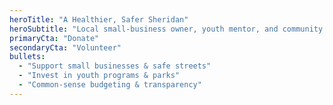 ```yaml
---
heroTitle: "A Healthier, Safer Sheridan"
heroSubtitle: "Local small‑business owner, youth mentor, and community builder — ready to deliver practical results on council."
primaryCta: "Donate"
secondaryCta: "Volunteer"
bullets:
  - "Support small businesses & safe streets"
  - "Invest in youth programs & parks"
  - "Common‑sense budgeting & transparency"
---
```


